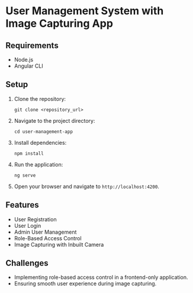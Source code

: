 # User Management System with Image Capturing App

## Requirements
- Node.js
- Angular CLI

## Setup

1. Clone the repository:
    ```
    git clone <repository_url>
    ```

2. Navigate to the project directory:
    ```
    cd user-management-app
    ```

3. Install dependencies:
    ```
    npm install
    ```

4. Run the application:
    ```
    ng serve
    ```

5. Open your browser and navigate to `http://localhost:4200`.

## Features
- User Registration
- User Login
- Admin User Management
- Role-Based Access Control
- Image Capturing with Inbuilt Camera

## Challenges
- Implementing role-based access control in a frontend-only application.
- Ensuring smooth user experience during image capturing.
